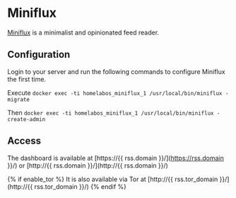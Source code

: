 # Miniflux

[Miniflux](https://miniflux.app/) is a minimalist and opinionated feed reader.

## Configuration

Login to your server and run the following commands to configure Miniflux the first time.

Execute `docker exec -ti homelabos_miniflux_1 /usr/local/bin/miniflux -migrate`

Then `docker exec -ti homelabos_miniflux_1 /usr/local/bin/miniflux -create-admin`

## Access

The dashboard is available at [https://{{ rss.domain }}/](https://rss.domain }}/) or [http://{{ rss.domain }}/](http://{{ rss.domain }}/)

{% if enable_tor %}
It is also available via Tor at [http://{{ rss.tor_domain }}/](http://{{ rss.tor_domain }}/)
{% endif %}
